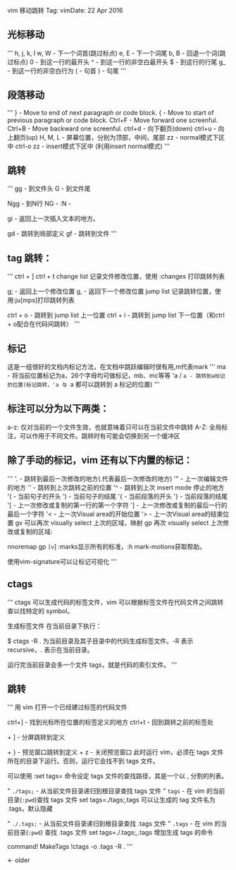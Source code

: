 vim 移动跳转
Tag: vimDate: 22 Apr 2016
## 光标移动

'''
h, j, k, l
w, W - 下一个词首(跳过标点)
e, E - 下一个词尾
b, B - 回退一个词(跳过标点)
0 - 到这一行的最开头
^ - 到这一行的非空白最开头
$ - 到这行的行尾
g_ - 到这一行的非空白行为
( - 句首
) - 句尾
'''

## 段落移动
'''
} - Move to end of next paragraph or code block.
{ - Move to start of previous paragraph or code block.
Ctrl+F - Move forward one screenful.
Ctrl+B - Move backward one screenful.
ctrl+d - 向下翻页(down)
ctrl+u - 向上翻页(up)
H, M, L - 屏幕位置，分别为顶部，中间，尾部
zz -  normal模式下区中
ctrl-o zz - insert模式下区中 (利用insert normal模式)
'''

## 跳转
'''
gg  - 到文件头
G   - 到文件尾

Ngg - 到N行
NG  -
:N  -

gi  - 返回上一次插入文本的地方。

gd       - 跳转到局部定义
gf       - 跳转到文件
'''

## tag 跳转：
'''
ctrl + ]
ctrl + t
change list 记录文件修改位置，使用 :changes 打印跳转列表

g;  - 返回上一个修改位置
g,  - 返回下一个修改位置
jump list 记录跳转位置，使用:ju[mps]打印跳转列表

ctrl + o - 跳转到 jump list 上一位置
ctrl + i - 跳转到 jump list 下一位置（和ctrl + o配合在代码间跳转）
'''

## 标记
这是一组很好的文档内标记方法，在文档中跳跃编辑时很有用,m代表mark
'''
ma - 将当前位置标记为a，26个字母均可做标记，mb、mc等等
'a / `a - 跳转到a标记的位置(标记跳转，'a 与 `a 都可以跳转到 a 标记的位置)
'''
## 标注可以分为以下两类：

a-z: 仅对当前的一个文件生效，也就意味着只可以在当前文件中跳转
A-Z: 全局标注，可以作用于不同文件。跳转时有可能会切换到另一个缓冲区
## 除了手动的标记，vim 还有以下内置的标记：
'''
'. - 跳转到最后一次修改的地方(.代表最后一次修改的地方)
'" - 上一次编辑文件的地方
'' - 跳转到上次跳转之前的位置
'^ - 跳转到上次 insert mode 停止的地方
'( - 当前句子的开头
') - 当前句子的结尾
'{ - 当前段落的开头
'} - 当前段落的结尾
'[ - 上一次修改或复制的第一行的第一个字符
'] - 上一次修改或复制的最后一行的最后一个字符
'< - 上一次Visual area的开始位置
'> - 上一次Visual area的结束位置
gv 可以再次 visually select 上次的区域，映射 gp 再次 visually select 上次修改或复制的区域:

nnoremap gp `[v`]
:marks显示所有的标准，:h mark-motions获取帮助。

使用vim-signature可以让标记可视化
'''
## ctags

'''
ctags 可以生成代码的标签文件，vim 可以根据标签文件在代码文件之间跳转查以找特定的 symbol。

生成标签文件
在当前目录下执行：

$ ctags -R .
为当前目录及其子目录中的代码生成标签文件。-R 表示 recursive，. 表示在当前目录。

运行完当前目录会多一个文件 tags，就是代码的索引文件。
'''

## 跳转
'''
用 vim 打开一个已经建过标签的代码文件

ctrl+]    - 找到光标所在位置的标签定义的地方
ctrl+t    - 回到跳转之前的标签处

<c-w> + ] - 分屏跳转到定义

<c-w> + } - 预览窗口跳转到定义
<c-w> + z - 关闭预览窗口
此时运行 vim，必须在 tags 文件所在的目录下运行。否则，运行它会找不到 tags 文件。

可以使用 :set tags= 命令设定 tags 文件的查找路径，其是一个以 , 分割的列表。

" `./tags;` - 从当前文件目录递归到根目录查找 tags 文件
" `tags`    - 在 vim 的当前目录(`:pwd`)查找 tags 文件
set tags=./tags;,tags
可以让生成的 tag 文件名为 .tags，默认隐藏

" `./.tags;` - 从当前文件目录递归到根目录查找 .tags 文件
" `.tags`    - 在 vim 的当前目录(`:pwd`) 查找 .tags 文件
set tags=./.tags;,.tags
增加生成 tags 的命令

command! MakeTags !ctags -o .tags -R .
'''

← older

